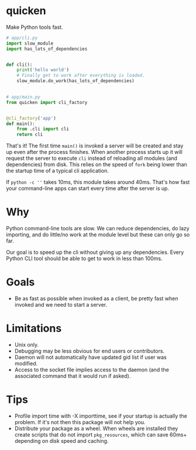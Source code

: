 # quicken

Make Python tools fast.

```python
# app/cli.py
import slow_module
import has_lots_of_dependencies


def cli():
    print('hello world')
    # Finally get to work after everything is loaded.
    slow_module.do_work(has_lots_of_dependencies)
    

# app/main.py
from quicken import cli_factory


@cli_factory('app')
def main():
    from .cli import cli
    return cli
```

That's it! The first time `main()` is invoked a server will be created and
stay up even after the process finishes. When another process starts up it
will request the server to execute `cli` instead of reloading all modules
(and dependencies) from disk. This relies on the speed of `fork` being lower
than the startup time of a typical cli application.

If `python -c ''` takes 10ms, this module takes around 40ms. That's how
fast your command-line apps can start every time after the server is up.


# Why

Python command-line tools are slow. We can reduce dependencies, do lazy
importing, and do little/no work at the module level but these can only go
so far.

Our goal is to speed up the cli without giving up any dependencies. Every Python
CLI tool should be able to get to work in less than 100ms.

# Goals

* Be as fast as possible when invoked as a client, be pretty fast when invoked
  and we need to start a server.

# Limitations

* Unix only.
* Debugging may be less obvious for end users or contributors.
* Daemon will not automatically have updated gid list if user was modified.
* Access to the socket file implies access to the daemon (and the associated command that it would run if asked).

# Tips

* Profile import time with -X importtime, see if your startup is actually the
  problem. If it's not then this package will not help you.
* Distribute your package as a wheel. When wheels are installed they create
  scripts that do not import `pkg_resources`, which can save 60ms+ depending
  on disk speed and caching.
